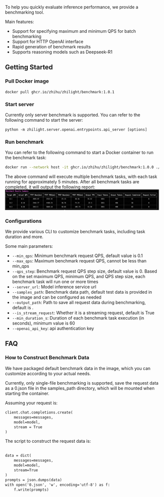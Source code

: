 To help you quickly evaluate inference performance, we provide a benchmarking tool.

Main features:

- Support for specifying maximum and minimum QPS for batch benchmarking
- Support for HTTP OpenAI interface
- Rapid generation of benchmark results
- Supports reasoning models such as Deepseek-R1

## Getting Started
### Pull Docker image
```
docker pull ghcr.io/zhihu/zhilight/benchmark:1.0.1
```

### Start server

Currently only server benchmark is supported. You can refer to the following command to start the server:
```
python -m zhilight.server.openai.entrypoints.api_server [options]
```

### Run benchmark
You can refer to the following command to start a Docker container to run the benchmark task:

```bash
docker run --network host -it ghcr.io/zhihu/zhilight/benchmark:1.0.0 ./main --min_qps 0.10 --max_qps 0.30 --qps_step 0.10 --server_url http://127.0.0.1:8080/v1 --min_duration_s 300 
```

The above command will execute multiple benchmark tasks, with each task running for approximately 5 minutes. After all benchmark tasks are completed, it will output the following report:
![benchmark-results.png](./images/image.png)

### Configurations
We provide various CLI to customize benchmark tasks, including task duration and more.

Some main parameters:

- `--min_qps`: Minimum benchmark request QPS, default value is 0.1
- `--max_qps`: Maximum benchmark request QPS, cannot be less than min_qps
- `--qps_step`: Benchmark request QPS step size, default value is 0. Based on the set maximum QPS, minimum QPS, and QPS step size, each benchmark task will run one or more times
- `--server_url`: Model inference service url
- `--samples_path`: Benchmark data path, default test data is provided in the image and can be configured as needed
- `--output_path`: Path to save all request data during benchmarking, default is .
- `--is_stream_request`: Whether it is a streaming request, default is True
- `--min_duration_s`: Duration of each benchmark task execution (in seconds), minimum value is 60
- `--openai_api_key`: api authentication key

## FAQ
### How to Construct Benchmark Data
We have packaged default benchmark data in the image, which you can customize according to your actual needs.

Currently, only single-file benchmarking is supported, save the request data as a 0.json file in the samples_path directory, which will be mounted when starting the container.

Assuming your request is:
```
client.chat.completions.create(
    messages=messages,
    model=model,
    stream = True
)
```
The script to construct the request data is:
```

data = dict(
    messages=messages,
    model=model,
    stream=True
)
prompts = json.dumps(data)
with open('0.json', 'w', encoding='utf-8') as f:
    f.write(prompts)
```
